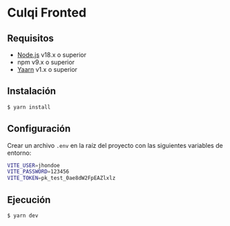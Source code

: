 # Culqi Fronted

## Requisitos

- [Node.js](https://nodejs.org/en/) v18.x o superior
- npm v9.x o superior
- [Yaarn](https://classic.yarnpkg.com/lang/en/docs/install) v1.x o superior

## Instalación

```bash
$ yarn install
```

## Configuración

Crear un archivo `.env` en la raíz del proyecto con las siguientes variables de entorno:

```bash
VITE_USER=jhondoe
VITE_PASSWORD=123456
VITE_TOKEN=pk_test_0ae8dW2FpEAZlxlz
```

## Ejecución

```bash
$ yarn dev
```
